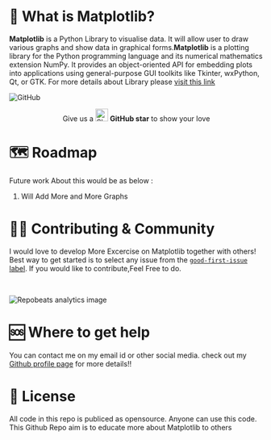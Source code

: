 # 👀 What is Matplotlib?

**Matplotlib** is a Python Library to visualise data. It will allow user to draw various graphs and show data in graphical forms.**Matplotlib** is a plotting library for the Python programming language and its numerical mathematics extension NumPy. It provides an object-oriented API for embedding plots into applications using general-purpose GUI toolkits like Tkinter, wxPython, Qt, or GTK. For more details about Library please [visit this link](https://matplotlib.org/)

![GitHub](https://img.shields.io/github/license/RD191295/Matplotlib_Plots)


<div align="center"> Give us a 
    <img width="25" src="https://cdn.iconscout.com/icon/free/png-256/github-153-675523.png" alt="Slack"/>
<b>GitHub star</b> to show your love
</div>



# 🗺 Roadmap
Future work About this would be as below :
   1. Will Add More and More Graphs 


# 🙋‍♀️ Contributing & Community

I would love to develop More Excercise on Matplotlib together with others! Best way to get started is to select any issue from the [`good-first-issue` label](https://github.com/RD191295/MedTech/labels/good%20first%20issue). If you would like to contribute,Feel Free to do.

<br>

![Repobeats analytics image](https://repobeats.axiom.co/api/embed/c4804d1bdc87beec9c66ef2e71af17cbe11d8ffe.svg "Repobeats analytics image")

# 🆘 Where to get help

You can contact me on my email id or other social media. check out my [Github profile page](https://github.com/RD191295) for more details!!

# 📜 License

All code in this repo is publiced as opensource. Anyone can use this code. This Github Repo aim is to educate more about Matplotlib to others



